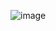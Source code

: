 ![image](https://github.com/TUK-CE-capstone-2023-IMS/Joint-Estimation-Model/assets/31766420/ef9b0168-7494-4986-88d8-b06f1313d46d)

